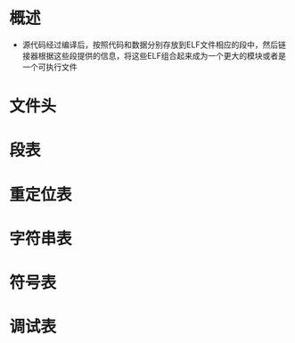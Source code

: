 # 概述
- 源代码经过编译后，按照代码和数据分别存放到ELF文件相应的段中，然后链接器根据这些段提供的信息，将这些ELF组合起来成为一个更大的模块或者是一个可执行文件

# 文件头

# 段表

# 重定位表

# 字符串表

# 符号表

# 调试表
